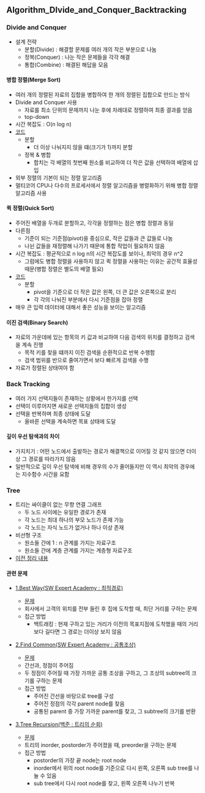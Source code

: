 ## Algorithm_DIvide_and_Conquer_Backtracking

### Divide and Conquer
- 설계 전략
  - 분할(Divide) : 해결할 문제를 여러 개의 작은 부분으로 나눔
  - 정복(Conquer) : 나눈 작은 문제들을 각각 해결
  - 통합(Combine) : 해결된 해답을 모음
  
#### 병합 정렬(Merge Sort)
- 여러 개의 정렬된 자료의 집합을 병합하여 한 개의 정렬된 집합으로 만드는 방식
- Divide and Conquer 사용
  - 자료를 최소 단위의 문제까지 나눈 후에 차례대로 정렬하여 최종 결과를 얻음
  - top-down
- 시간 복잡도 : O(n log n)
- [코드](https://github.com/KimUJin3359/Algorithm_DIvide_and_Conquer_Backtracking/blob/master/MergeSort/MergeSort/main.cpp)
  - 분할
    - 더 이상 나눠지지 않을 떄(크기가 1)까지 분할
  - 정복 & 병합
    - 합치는 각 배열의 첫번째 원소를 비교하여 더 작은 값을 선택하여 배열에 삽입
- 외부 정렬의 기본이 되는 정렬 알고리즘
- 멀티코어 CPU나 다수의 프로세서에서 정렬 알고리즘을 병렬화하기 위해 병합 정렬 알고리즘 사용    

#### 퀵 정렬(Quick Sort)
- 주어진 배열을 두개로 분할하고, 각각을 정렬하는 점은 병합 정렬과 동일
- 다른점
  - 기준이 되는 기준점(pivot)을 중심으로, 작은 값들과 큰 값들로 나눔
  - 나뉜 값들을 재정렬해 나가기 때문에 통합 작업이 필요하지 않음
- 시간 복잡도 : 평균적으로 n log n의 시간 복잡도를 보이나, 최악의 경우 n^2
  - 그럼에도 병합 정렬을 사용하지 않고 퀵 정렬을 사용하는 이유는 공간적 효율성 때문(병합 정렬은 별도의 배열 필요)
- [코드](https://github.com/KimUJin3359/Algorithm_DIvide_and_Conquer_Backtracking/blob/master/QuickSort/QuickSort/main.cpp)  
  - 분할
    - pivot을 기준으로 더 작은 값은 왼쪽, 더 큰 값은 오른쪽으로 분리
    - 각 각의 나눠진 부분에서 다시 기준점을 잡아 정렬
- 매우 큰 입력 데이터에 대해서 좋은 성능을 보이는 알고리즘

#### 이진 검색(Binary Search)
- 자료의 가운데에 있는 항목의 키 값과 비교하여 다음 검색의 위치를 결정하고 검색을 계속 진행
  - 목적 키를 찾을 떄까지 이진 검색을 순환적으로 반복 수행함
  - 검색 범위를 반으로 줄여가면서 보다 빠르게 검색을 수행
- 자료가 정렬된 상태여야 함  

### Back Tracking
- 여러 가지 선택지들이 존재하는 상황에서 한가지를 선택
- 선택이 이루어지면 새로운 선택지들의 집합이 생성
- 선택을 반복하며 최종 상태에 도달
  - 올바른 선택을 계속하면 목표 상태에 도달

#### 깊이 우선 탐색과의 차이
- 가지치기 : 어떤 노드에서 출발하는 경로가 해결책으로 이어질 것 같지 않으면 더이상 그 경로를 따라가지 않음
- 일반적으로 깊이 우선 탐색에 비해 경우의 수가 줄어들지만 이 역시 최악의 경우에는 지수함수 시간을 요함

### Tree
- 트리는 싸이클이 없는 무향 연결 그래프
  - 두 노드 사이에는 유일한 경로가 존재
  - 각 노드는 최대 하나의 부모 노드가 존재 가능
  - 각 노드는 자식 노드가 없거나 하나 이상 존재
- 비선형 구조
  - 원소들 간에 1 : n 관계를 가지는 자료구조
  - 원소들 간에 계층 관계를 가지는 계층형 자료구조
- [이전 정리 내용](https://github.com/KimUJin3359/Algorithm_List-Tree#%ED%8A%B8%EB%A6%AC)

#### 관련 문제    
- [1.Best Way(SW Expert Academy : 최적경로)](https://github.com/KimUJin3359/Algorithm_DIvide_and_Conquer_Backtracking/blob/master/BestWay/BestWay/main.cpp)
  - [문제](https://swexpertacademy.com/main/talk/solvingClub/problemView.do?solveclubId=AXc2524K9JYDFAWs&contestProbId=AV15OZ4qAPICFAYD&probBoxId=AXfMntvaYoMDFAUO&type=PROBLEM&problemBoxTitle=Day+11%28Divide+and+Conquer+%26+BackTracking%29&problemBoxCnt=2)
  - 회사에서 고객의 위치를 전부 들린 후 집에 도착할 때, 최단 거리를 구하는 문제
  - 접근 방법
    - 백트래킹 : 현재 구하고 있는 거리가 이전의 목표지점에 도착했을 때의 거리보다 길다면 그 경로는 더이상 보지 않음
- [2.Find Common(SW Expert Academy : 공통조상)](https://github.com/KimUJin3359/Algorithm_DIvide_and_Conquer_Backtracking/blob/master/FindCommon/FindCommon/main.cpp)
  - [문제](https://swexpertacademy.com/main/talk/solvingClub/problemView.do?solveclubId=AXc2524K9JYDFAWs&contestProbId=AV15PTkqAPYCFAYD&probBoxId=AXfMntvaYoMDFAUO&type=PROBLEM&problemBoxTitle=Day+11%28Divide+and+Conquer+%26+BackTracking%29&problemBoxCnt=2)
  - 간선과, 정점이 주어짐
  - 두 정점이 주어질 때 가장 가까운 공통 조상을 구하고, 그 조상의 subtree의 크기를 구하는 문제
  - 접근 방법
    - 주어진 간선을 바탕으로 tree를 구성
    - 주어진 정점의 각각 parent node를 찾음
    - 공통된 parent 중 가장 가까운 parent를 찾고, 그 subtree의 크기를 반환

- [3.Tree Recursion(백준 : 트리의 순회)](https://github.com/KimUJin3359/Algorithm_DIvide_and_Conquer_Backtracking/blob/master/TreeRecursion/TreeRecursion/main.cpp)
  - [문제](https://www.acmicpc.net/problem/2263)
  - 트리의 inorder, postorder가 주어졌을 때, preorder을 구하는 문제
  - 접근 방법
    - postorder의 가장 끝 node는 root node
    - inorder에서 위의 root node를 기준으로 다시 왼쪽, 오른쪽 sub tree를 나눌 수 있음
    - sub tree에서 다시 root node를 찾고, 왼쪽 오른쪽 나누기 반복
